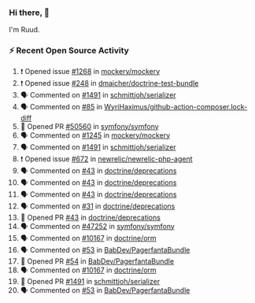 ### Hi there, 👋

I'm Ruud.
 
### :zap: Recent Open Source Activity

<!--START_SECTION:activity-->
1. ❗ Opened issue [#1268](https://github.com/mockery/mockery/issues/1268) in [mockery/mockery](https://github.com/mockery/mockery)
2. ❗ Opened issue [#248](https://github.com/dmaicher/doctrine-test-bundle/issues/248) in [dmaicher/doctrine-test-bundle](https://github.com/dmaicher/doctrine-test-bundle)
3. 🗣 Commented on [#1491](https://github.com/schmittjoh/serializer/issues/1491) in [schmittjoh/serializer](https://github.com/schmittjoh/serializer)
4. 🗣 Commented on [#85](https://github.com/WyriHaximus/github-action-composer.lock-diff/issues/85) in [WyriHaximus/github-action-composer.lock-diff](https://github.com/WyriHaximus/github-action-composer.lock-diff)
5. 💪 Opened PR [#50560](https://github.com/symfony/symfony/pull/50560) in [symfony/symfony](https://github.com/symfony/symfony)
6. 🗣 Commented on [#1245](https://github.com/mockery/mockery/issues/1245) in [mockery/mockery](https://github.com/mockery/mockery)
7. 🗣 Commented on [#1491](https://github.com/schmittjoh/serializer/issues/1491) in [schmittjoh/serializer](https://github.com/schmittjoh/serializer)
8. ❗ Opened issue [#672](https://github.com/newrelic/newrelic-php-agent/issues/672) in [newrelic/newrelic-php-agent](https://github.com/newrelic/newrelic-php-agent)
9. 🗣 Commented on [#43](https://github.com/doctrine/deprecations/issues/43) in [doctrine/deprecations](https://github.com/doctrine/deprecations)
10. 🗣 Commented on [#43](https://github.com/doctrine/deprecations/issues/43) in [doctrine/deprecations](https://github.com/doctrine/deprecations)
11. 🗣 Commented on [#43](https://github.com/doctrine/deprecations/issues/43) in [doctrine/deprecations](https://github.com/doctrine/deprecations)
12. 🗣 Commented on [#31](https://github.com/doctrine/deprecations/issues/31) in [doctrine/deprecations](https://github.com/doctrine/deprecations)
13. 💪 Opened PR [#43](https://github.com/doctrine/deprecations/pull/43) in [doctrine/deprecations](https://github.com/doctrine/deprecations)
14. 🗣 Commented on [#47252](https://github.com/symfony/symfony/issues/47252) in [symfony/symfony](https://github.com/symfony/symfony)
15. 🗣 Commented on [#10167](https://github.com/doctrine/orm/issues/10167) in [doctrine/orm](https://github.com/doctrine/orm)
16. 🗣 Commented on [#53](https://github.com/BabDev/PagerfantaBundle/issues/53) in [BabDev/PagerfantaBundle](https://github.com/BabDev/PagerfantaBundle)
17. 💪 Opened PR [#54](https://github.com/BabDev/PagerfantaBundle/pull/54) in [BabDev/PagerfantaBundle](https://github.com/BabDev/PagerfantaBundle)
18. 🗣 Commented on [#10167](https://github.com/doctrine/orm/issues/10167) in [doctrine/orm](https://github.com/doctrine/orm)
19. 💪 Opened PR [#1491](https://github.com/schmittjoh/serializer/pull/1491) in [schmittjoh/serializer](https://github.com/schmittjoh/serializer)
20. 🗣 Commented on [#53](https://github.com/BabDev/PagerfantaBundle/issues/53) in [BabDev/PagerfantaBundle](https://github.com/BabDev/PagerfantaBundle)
<!--END_SECTION:activity-->

